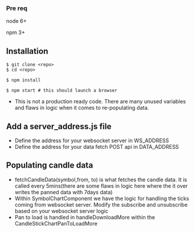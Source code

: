 ### Pre req
node 6+

npm 3+

## Installation

```
$ git clone <repo>
$ cd <repo>

$ npm install

$ npm start # this should launch a browser 
```

- This is not a production ready code. There are many unused variables and flaws in logic when it comes to re-populating data.

## Add a server_address.js file
- Define the address for your websocket server in WS_ADDRESS
- Define the address for your data fetch POST api in DATA_ADDRESS

## Populating candle data
- fetchCandleData(symbol,from, to) is what fetches the candle data. It is called every 5mins(there are some flaws in logic here where the it over writes the panned data with 7days data)
- Within SymbolChartComponent we have the logic for handling the ticks coming from websocket server. Modify the subscribe and unsubscribe based on your websocket server logic
- Pan to load is handled in handleDownloadMore within the CandleStickChartPanToLoadMore